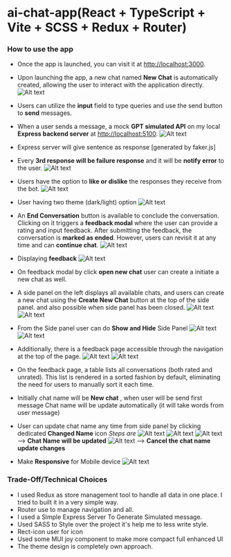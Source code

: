 # ai-chat-app(React + TypeScript + Vite + SCSS + Redux + Router)

### How to use the app

- Once the app is launched, you can visit it at [http://localhost:3000](http://localhost:3000).
- Upon launching the app, a new chat named **New Chat** is automatically created, allowing the user to interact with the application directly.
  ![Alt text](/public/image.png)
- Users can utilize the **input** field to type queries and use the send button to **send** messages.

- When a user sends a message, a mock **GPT simulated API** on my local **Express backend server** at [http://localhost:5100](http://localhost:5100).
  ![Alt text](/public/image-4.png)
- Express server will give sentence as response [generated by faker.js]

- Every **3rd response will be failure response** and it will be **notify error** to the user.
  ![Alt text](/public/image-1.png)
- Users have the option to **like or dislike** the responses they receive from the bot.
  ![Alt text](/public/image-2.png)
- User having two theme (dark/light) option
  ![Alt text](/public/image-3.png)
- An **End Conversation** button is available to conclude the conversation. Clicking on it triggers a **feedback modal** where the user can provide a rating and input feedback. After submitting the feedback, the conversation is **marked as ended**. However, users can revisit it at any time and can **continue chat**.
  ![Alt text](/public/image-5.png)
- Displaying **feedback**
  ![Alt text](/public/image-6.png)
- On feedback modal by click **open new chat** user can create a initiate a new chat as well.
- A side panel on the left displays all available chats, and users can create a new chat using the **Create New Chat** button at the top of the side panel. and also possible when side panel has been closed.
  ![Alt text](/public/image-7.png)
  ![Alt text](image-10.png)
- From the Side panel user can do **Show and Hide** Side Panel
  ![Alt text](/public/image-9.png)
  ![Alt text](/public/image-11.png)
- Additionally, there is a feedback page accessible through the navigation at the top of the page.
  ![Alt text](/public/image-13.png)
  ![Alt text](/public/image-12.png)
- On the feedback page, a table lists all conversations (both rated and unrated). This list is rendered in a sorted fashion by default, eliminating the need for users to manually sort it each time.
- Initially chat name will be **New chat** , when user will be send first message Chat name will be update automatically (it will take words from user message)
- User can update chat name any time from side panel by clicking dedicated **Changed Name** icon
  _Steps are_
  ![Alt text](/public/image-14.png)
  ![Alt text](/public/image-15.png)
  ![Alt text](/public/image-16.png) --> **Chat Name will be updated**
  ![Alt text](/public/image-17.png) --> **Cancel the chat name update changes**
- Make **Responsive** for Mobile device
  ![Alt text](/public/image-18.png)

### Trade-Off/Technical Choices

- I used Redux as store management tool to handle all data in one place. I tried to built it in a very simple way.
- Router use to manage navigation and all.
- I used a Simple Express Server To Generate Simulated message.
- Used SASS to Style over the project it's help me to less write style.
- Rect-icon user for icon
- Used some MUI joy component to make more compact full enhanced UI
- The theme design is completely own approach.
